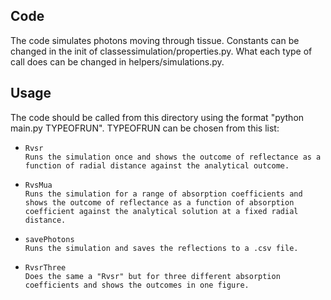 ## Code
The code simulates photons moving through tissue. Constants can be changed in  the init of classessimulation/properties.py. What each type of call does can be changed in helpers/simulations.py.

## Usage
The code should be called from this directory using the format "python main.py TYPEOFRUN". TYPEOFRUN can be chosen from this list:
-     Rvsr
      Runs the simulation once and shows the outcome of reflectance as a function of radial distance against the analytical outcome.
-     RvsMua
      Runs the simulation for a range of absorption coefficients and shows the outcome of reflectance as a function of absorption coefficient against the analytical solution at a fixed radial distance.
-     savePhotons
      Runs the simulation and saves the reflections to a .csv file.
-     RvsrThree
      Does the same a "Rvsr" but for three different absorption coefficients and shows the outcomes in one figure.
